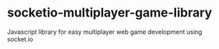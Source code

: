 # socketio-multiplayer-game-library
Javascript library for easy multiplayer web game development using socket.io
